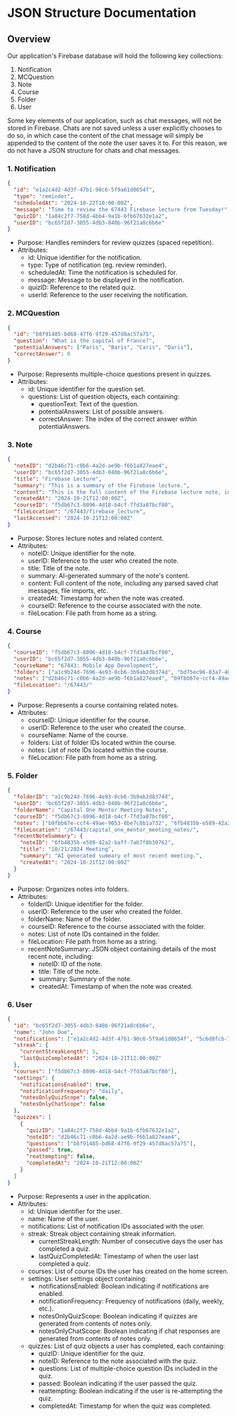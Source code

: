 # JSON Structure Documentation

## Overview

Our application's Firebase database will hold the following key collections:

1. Notification
2. MCQuestion
3. Note
4. Course
5. Folder
6. User

Some key elements of our application, such as chat messages, will not be stored in Firebase. Chats are not saved unless a user explicitly chooses to do so, in which case the content of the chat message will simply be appended to the content of the note the user saves it to. For this reason, we do not have a JSON structure for chats and chat messages.


### 1. Notification
```json
{
  "id": "e1a2c4d2-4d3f-47b1-90c6-5f9a61d0654f",
  "type": "reminder",
  "scheduledAt": "2024-10-22T10:00:00Z",
  "message": "Time to review the 67443 Firebase lecture from Tuesday!",
  "quizID": "1a84c2f7-758d-4bb4-9a1b-6fb67632e1a2",
  "userID": "bc65f2d7-3055-4db3-840b-96f21a8c6b6e"
}
```
- Purpose: Handles reminders for review quizzes (spaced repetition).
- Attributes:
    - id: Unique identifier for the notification.
    - type: Type of notification (eg. review reminder).
    - scheduledAt: Time the notification is scheduled for.
    - message: Message to be displayed in the notification.
    - quizID: Reference to the related quiz.
    - userId: Reference to the user receiving the notification.


### 2. MCQuestion
```json
{
  "id": "b8f91485-bd68-47f6-9f29-457d8ac57a75",
  "question": "What is the capital of France?",
  "potentialAnswers": ["Paris", "Baris", "Caris", "Daris"],
  "correctAnswer": 0
}
```
- Purpose: Represents multiple-choice questions present in quizzes.
- Attributes:
    - id: Unique identifier for the question set.
    - questions: List of question objects, each containing:
        - questionText: Text of the question.
        - potentialAnswers: List of possible answers.
        - correctAnswer: The index of the correct answer within potentialAnswers.

### 3. Note
```json
{
  "noteID": "d2b46c71-c0b6-4a2d-ae9b-f6b1a827eae4",
  "userID": "bc65f2d7-3055-4db3-840b-96f21a8c6b6e",
  "title": "Firebase Lecture",
  "summary": "This is a summary of the Firebase lecture.",
  "content": "This is the full content of the Firebase lecture note, including parsed saved chat messages, file imports, etc.",
  "createdAt": "2024-10-21T12:00:00Z",
  "courseID": "f5db67c3-8096-4d18-b4cf-7fd3a87bcf80",
  "fileLocation": "/67443/firebase_lecture",
  "lastAccessed": "2024-10-21T12:00:00Z"
}
```
- Purpose: Stores lecture notes and related content.
- Attributes:
    - noteID: Unique identifier for the note.
    - userID: Reference to the user who created the note.
    - title: Title of the note.
    - summary: AI-generated summary of the note's content.
    - content: Full content of the note, including any parsed saved chat messages, file imports, etc.
    - createdAt: Timestamp for when the note was created.
    - courseID: Reference to the course associated with the note.
    - fileLocation: File path from home as a string.

### 4. Course
```json
{
  "courseID": "f5db67c3-8096-4d18-b4cf-7fd3a87bcf80",
  "userID": "bc65f2d7-3055-4db3-840b-96f21a8c6b6e",
  "courseName": "67443: Mobile App Development",
  "folders": ["a1c9b24d-7696-4e93-8cb6-3b9ab2d8374d", "bd75ec96-83a7-4022-b92a-2ad8c3b9e1c3"],
  "notes": ["d2b46c71-c0b6-4a2d-ae9b-f6b1a827eae4", "b9fbb67e-ccf4-49ae-9053-8be7c8b1a732"],
  "fileLocation": "/67443/"
}
```
- Purpose: Represents a course containing related notes.
- Attributes:
    - courseID: Unique identifier for the course.
    - userID: Reference to the user who created the course.
    - courseName: Name of the course.
    - folders: List of folder IDs located within the course.
    - notes: List of note IDs located within the course.
    - fileLocation: File path from home as a string.

### 5. Folder
```json
{
  "folderID": "a1c9b24d-7696-4e93-8cb6-3b9ab2d8374d",
  "userID": "bc65f2d7-3055-4db3-840b-96f21a8c6b6e",
  "folderName": "Capital One Mentor Meeting Notes",
  "courseID": "f5db67c3-8096-4d18-b4cf-7fd3a87bcf80",
  "notes": ["b9fbb67e-ccf4-49ae-9053-8be7c8b1a732", "6fb4835b-e589-42a2-baff-7ab7f8b30762"],
  "fileLocation": "/67443/capital_one_mentor_meeting_notes/",
  "recentNoteSummary": {
    "noteID": "6fb4835b-e589-42a2-baff-7ab7f8b30762",
    "title": "10/21/2024 Meeting",
    "summary": "AI generated summary of most recent meeting.",
    "createdAt": "2024-10-21T12:00:00Z"
  }
}
```
- Purpose: Organizes notes into folders.
- Attributes:
    - folderID: Unique identifier for the folder.
    - userID: Reference to the user who created the folder.
    - folderName: Name of the folder.
    - courseID: Reference to the course associated with the folder.
    - notes: List of note IDs contained in the folder.
    - fileLocation: File path from home as a string.
    - recentNoteSummary: JSON object containing details of the most recent note, including:
        - noteID: ID of the note.
        - title: Title of the note.
        - summary: Summary of the note.
        - createdAt: Timestamp of when the note was created.

### 6. User
```json
{
  "id": "bc65f2d7-3055-4db3-840b-96f21a8c6b6e",
  "name": "John Doe",
  "notifications": ["e1a2c4d2-4d3f-47b1-90c6-5f9a61d0654f", "5c6d8fcb-7854-4b63-9496-d65ef28d2469"],
  "streak": {
    "currentStreakLength": 5,
    "lastQuizCompletedAt": "2024-10-21T12:00:00Z"
  },
  "courses": ["f5db67c3-8096-4d18-b4cf-7fd3a87bcf80"],
  "settings": {
    "notificationsEnabled": true,
    "notificationFrequency": "daily",
    "notesOnlyQuizScope": false,
    "notesOnlyChatScope": false
  },
  "quizzes": [
    {
      "quizID": "1a84c2f7-758d-4bb4-9a1b-6fb67632e1a2",
      "noteID": "d2b46c71-c0b6-4a2d-ae9b-f6b1a827eae4",
      "questions": ["b8f91485-bd68-47f6-9f29-457d8ac57a75"],
      "passed": true,
      "reattempting": false,
      "completedAt": "2024-10-21T12:00:00Z"
    }
  ]
}
```
- Purpose: Represents a user in the application.
- Attributes:
    - id: Unique identifier for the user.
    - name: Name of the user.
    - notifications: List of notification IDs associated with the user.
    - streak: Streak object containing streak information.
        - currentStreakLength: Number of consecutive days the user has completed a quiz.
        - lastQuizCompletedAt: Timestamp of when the user last completed a quiz.
    - courses: List of course IDs the user has created on the home screen.
    - settings: User settings object containing:
        - notificationsEnabled: Boolean indicating if notifications are enabled.
        - notificationFrequency: Frequency of notifications (daily, weekly, etc.).
        - notesOnlyQuizScope: Boolean indicating if quizzes are generated from contents of notes only.
        - notesOnlyChatScope: Boolean indicating if chat responses are generated from contents of notes only.
    - quizzes: List of quiz objects a user has completed, each containing:
        - quizID: Unique identifier for the quiz.
        - noteID: Reference to the note associated with the quiz.
        - questions: List of multiple-choice question IDs included in the quiz.
        - passed: Boolean indicating if the user passed the quiz.
        - reattempting: Boolean indicating if the user is re-attempting the quiz.
        - completedAt: Timestamp for when the quiz was completed.
